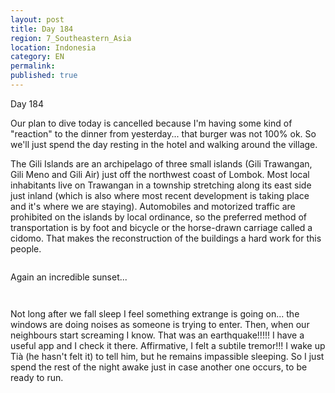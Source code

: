 ```yaml
---
layout: post
title: Day 184
region: 7_Southeastern_Asia
location: Indonesia
category: EN
permalink:
published: true
---
```


Day 184

Our plan to dive today is cancelled because I'm having some kind of "reaction" to the dinner from yesterday... that burger was not 100% ok. So we'll just spend the day resting in the hotel and walking around the village. 

The Gili Islands are an archipelago of three small islands (Gili Trawangan, Gili Meno and Gili Air) just off the northwest coast of Lombok. Most local inhabitants live on Trawangan in a township stretching along its east side just inland (which is also where most recent development is taking place and it's where we are staying). Automobiles and motorized traffic are prohibited on the islands by local ordinance, so the preferred method of transportation is by foot and bicycle or the horse-drawn carriage called a cidomo. That makes the reconstruction of the buildings a hard work for this people.

<p><a
href="https://lh3.googleusercontent.com/GhvIMenQPJ72ppa8faaiNspnz9ZNgGvOES9JYpShnbnZycwwjUktxlQG71k6TwMJN9ho9CyBceFWt-UIe5O__IClt0hmFrzVoH75Okc4ggTnXK29Ec_ybRo4BVg4CzcNBL6Ix18fhsontvQDom_abtw687ddeAUGv3MjsdCHdJFRyoD2OCINlIdH5oJVyuV5qZmhXckurDtbnWLpDzU0dfg0tq-BT2KrVbgUmX-28ENJ4yzvgPTm8GeD2FQpGE0w4saV2-Zpi_Rxfoau_wHa96akoWFPfqqYNGcK5BWLoP4bbM0y9wtWWgRqFHVhgCqvZQnMwNYfIHQDihwMPMfxJbiJe9-Padd0Ml52Dxilnk1zhZCF8PdQP9FYih9iFg2Bwd1VTl-vDPeYluHLgYfYlQ4dO9HvUPQNvRT3_HePLkyDNdMACDJDZ40h58TLD5gyMQi1k-5sgkIYx6Foqk0x6Df_hEzDysYFT7C6Hu_g2KhJ_M1_uGr6Dp6AF0KEcUOWYV_Vr0QH_IgQavbXipjDfUsWQ05hZHi911Xxjl8etwVSol2BpUzxiHrBzGcM043kyW6l4UeBtW2uVzlzHP01ipsAHGit7oG-imPbdib3OqE76Qe1PFb4dI6sLMtH4wYcm4INH01NroOv2WeVKcoaZYAAR7e_CuQNA7wJy55E8zU55mw7UjlnC7oFj_OgcZ2bFLesVEFMzRPh9Amtj-VtrqbUKw=w836-h627-no"><img 
src="https://lh3.googleusercontent.com/GhvIMenQPJ72ppa8faaiNspnz9ZNgGvOES9JYpShnbnZycwwjUktxlQG71k6TwMJN9ho9CyBceFWt-UIe5O__IClt0hmFrzVoH75Okc4ggTnXK29Ec_ybRo4BVg4CzcNBL6Ix18fhsontvQDom_abtw687ddeAUGv3MjsdCHdJFRyoD2OCINlIdH5oJVyuV5qZmhXckurDtbnWLpDzU0dfg0tq-BT2KrVbgUmX-28ENJ4yzvgPTm8GeD2FQpGE0w4saV2-Zpi_Rxfoau_wHa96akoWFPfqqYNGcK5BWLoP4bbM0y9wtWWgRqFHVhgCqvZQnMwNYfIHQDihwMPMfxJbiJe9-Padd0Ml52Dxilnk1zhZCF8PdQP9FYih9iFg2Bwd1VTl-vDPeYluHLgYfYlQ4dO9HvUPQNvRT3_HePLkyDNdMACDJDZ40h58TLD5gyMQi1k-5sgkIYx6Foqk0x6Df_hEzDysYFT7C6Hu_g2KhJ_M1_uGr6Dp6AF0KEcUOWYV_Vr0QH_IgQavbXipjDfUsWQ05hZHi911Xxjl8etwVSol2BpUzxiHrBzGcM043kyW6l4UeBtW2uVzlzHP01ipsAHGit7oG-imPbdib3OqE76Qe1PFb4dI6sLMtH4wYcm4INH01NroOv2WeVKcoaZYAAR7e_CuQNA7wJy55E8zU55mw7UjlnC7oFj_OgcZ2bFLesVEFMzRPh9Amtj-VtrqbUKw=w836-h627-no" class="oversize" alt=""></a></p>

Again an incredible sunset...

<p><a
href="https://lh3.googleusercontent.com/6XspPe9zfYDle6ciT8TfXyanDdPhJCVh6zRu7vvMb_YZ3FadgLOCnBYJGgQBzwpyphXzUc8IXICpR96KiOoWoZ4XsHqCwZPGRVV7maVY2T5W4uuBhWnjbhE92HhoO2uY287hGiFdidZvDOHQhYJpFWJrthhgszsi6ZYaUZqM6VIElQGiWsgMRu6Nn0Mle9F8Gl6UrhRZZh8tQE5Yp3WlaFWD5DfPDihkJ1nFuIMATJ1HW0mmH7FqOgQpOgvi-0n59Cncb1v0vg9IFPd8ChxStS5TmHmEqaTExWMgGJJD5vgZDbCm9H80O-sxVie8h83MCyLCG-XUSjpo1n87cQOf-MkBv_rE1SegxNvWb_t9WsmDz7ngyhkWfTxjXTET-ZwCz0xsCfhif45sVx5_cBrK9e1J9r3HN8XwnHcDo6UBWaaHMV4mpjXbsQftNO5ezop8TEraotqtUBpcMW29lp9c174e3aGwfkkPCqt2ncZkES0B1kprIVS9SdnlQwNGt9aD0dvPTrBOyOpxpONqb9IKUVyOKfSz9HYs4FUXCRGr4acimQE1VMAH_omL3uYbn4Y8hQ6NpItsVljmm4OXK6KIagdWQd_e1Nf4YC4zIzIjYiUIoKKoDjzl5cPcEiE_BlYKv3RXhuvtaN17LPWWtTFHNBQhTgmwZLZpP1ApqCq1L5MOSFetHPsz0Hser-4geTUr5iN8EnU9kM9ZS4vn5XCwsw8XwQ=w669-h502-no"><img 
src="https://lh3.googleusercontent.com/6XspPe9zfYDle6ciT8TfXyanDdPhJCVh6zRu7vvMb_YZ3FadgLOCnBYJGgQBzwpyphXzUc8IXICpR96KiOoWoZ4XsHqCwZPGRVV7maVY2T5W4uuBhWnjbhE92HhoO2uY287hGiFdidZvDOHQhYJpFWJrthhgszsi6ZYaUZqM6VIElQGiWsgMRu6Nn0Mle9F8Gl6UrhRZZh8tQE5Yp3WlaFWD5DfPDihkJ1nFuIMATJ1HW0mmH7FqOgQpOgvi-0n59Cncb1v0vg9IFPd8ChxStS5TmHmEqaTExWMgGJJD5vgZDbCm9H80O-sxVie8h83MCyLCG-XUSjpo1n87cQOf-MkBv_rE1SegxNvWb_t9WsmDz7ngyhkWfTxjXTET-ZwCz0xsCfhif45sVx5_cBrK9e1J9r3HN8XwnHcDo6UBWaaHMV4mpjXbsQftNO5ezop8TEraotqtUBpcMW29lp9c174e3aGwfkkPCqt2ncZkES0B1kprIVS9SdnlQwNGt9aD0dvPTrBOyOpxpONqb9IKUVyOKfSz9HYs4FUXCRGr4acimQE1VMAH_omL3uYbn4Y8hQ6NpItsVljmm4OXK6KIagdWQd_e1Nf4YC4zIzIjYiUIoKKoDjzl5cPcEiE_BlYKv3RXhuvtaN17LPWWtTFHNBQhTgmwZLZpP1ApqCq1L5MOSFetHPsz0Hser-4geTUr5iN8EnU9kM9ZS4vn5XCwsw8XwQ=w669-h502-no" class="oversize" alt=""></a></p>

<p><a
href="https://lh3.googleusercontent.com/9Wo7wIz1hOFbplv7NW0RH0KJrkhOsF30rjDU4zPOjaO5q-UEUwl11nBCI0cIVN9bJ-pd5mVYdAiXbric1gaRSZsaPSPw-b1RHhen1mEHezx6ULS8Iqmyp09R3_hWcTO5JAXacknGpOXvXQ9NOuHTnOAY1rQzoGchfk7fTbtfEQBO5qTWd0csGUop0Pq6dBo_ZJWWV1oDD0ofhLVnOQjooic_ZGbHo4kovRETewZ3NLHjCw6j9DsJLNNDnFHleA8MjV8sfOqNOqypcTWmuOV93arzFg7FstEfT2Oc0lZSDvmoLmFJ4bdu9VOrqzzeZLq6hKZC2UZCBaor-sqfb5akBJy4-YzUI7Th82sIn2wO8PTkisqDQDwACka5vyvJ9CL7u3bzC30p4Y63VpXrw1O4Z5JxFmCVKw4L_a7kfphTkniNTLfhHXLQLu_m-1-h8Xf95OFVgv4_Wu_8MiZ4d8UZxJd-5WtTudAYuNyAn_Otpg5yK5HwozPxWk8NN-Mu8tjjTf6Id3IHxw3s8i0xOMkXx515G-QotspSibqlA3s8CnTyLJxgxXQNDrOcXH7kx0GIVUximqr4fENt0khGizRAw2m4Dulk69JXQfCE6C0RFFcUFh9tj1lICbnjIwxk7iQy08xz7ooi_Z7pb4JnEr0hiTHSnF08Iis9BLCpmwaz2Xvzursp8I0s0XbmvXE4aphMdvN3pMdHwsKE32hYhmagzK_svg=w836-h627-no"><img 
src="https://lh3.googleusercontent.com/9Wo7wIz1hOFbplv7NW0RH0KJrkhOsF30rjDU4zPOjaO5q-UEUwl11nBCI0cIVN9bJ-pd5mVYdAiXbric1gaRSZsaPSPw-b1RHhen1mEHezx6ULS8Iqmyp09R3_hWcTO5JAXacknGpOXvXQ9NOuHTnOAY1rQzoGchfk7fTbtfEQBO5qTWd0csGUop0Pq6dBo_ZJWWV1oDD0ofhLVnOQjooic_ZGbHo4kovRETewZ3NLHjCw6j9DsJLNNDnFHleA8MjV8sfOqNOqypcTWmuOV93arzFg7FstEfT2Oc0lZSDvmoLmFJ4bdu9VOrqzzeZLq6hKZC2UZCBaor-sqfb5akBJy4-YzUI7Th82sIn2wO8PTkisqDQDwACka5vyvJ9CL7u3bzC30p4Y63VpXrw1O4Z5JxFmCVKw4L_a7kfphTkniNTLfhHXLQLu_m-1-h8Xf95OFVgv4_Wu_8MiZ4d8UZxJd-5WtTudAYuNyAn_Otpg5yK5HwozPxWk8NN-Mu8tjjTf6Id3IHxw3s8i0xOMkXx515G-QotspSibqlA3s8CnTyLJxgxXQNDrOcXH7kx0GIVUximqr4fENt0khGizRAw2m4Dulk69JXQfCE6C0RFFcUFh9tj1lICbnjIwxk7iQy08xz7ooi_Z7pb4JnEr0hiTHSnF08Iis9BLCpmwaz2Xvzursp8I0s0XbmvXE4aphMdvN3pMdHwsKE32hYhmagzK_svg=w836-h627-no" class="oversize" alt=""></a></p>

Not long after we fall sleep I feel something extrange is going on... the windows are doing noises as someone is trying to enter. Then, when our neighbours start screaming I know. That was an earthquake!!!!! I have a useful app and I check it there. Affirmative, I felt a subtile tremor!!! I wake up Tià (he hasn't felt it) to tell him, but he remains impassible sleeping. So I just spend the rest of the night awake just in case another one occurs, to be ready to run.

<p><a
href="https://lh3.googleusercontent.com/yKhKuU0E4ZoLOJCgEeyuoFnXQtr1wwyxUYYopJaY3soI2nIly3ullL-GUtdzFJfbA36A32GSaDCSUQcgJm4SYMVZ3HrnC36aVtVH8ezf7NPLsPUDj2_gxoEw1tH_uC_POMrTBF7_BB3w84v3vZLUZOo6h4iCWiLCgJyoDU5JFIM0UeYSmdY7v9Jee_VGQTqiE7ZNRz2CRAYBkMElGcvaz6Q7lGRBv0G-28vzTBfWNVPyGYpd0ipLdvKAZkih8M-PeL27WYnmacCLQoK1qfMjy3e_idGSxj7Idoqc1Itubz-oj8UyN01DbqpF6mJS5_l2JrYZHlWiCPdCfVNgBiRsNftLD3FQBYwXj3jvtPXR-yl2W7N8ATIEd18I78LZMBX9BaeuMn1ZhX3TX_rGIQppIdscIeJdk8PwQkTSDyd9O7M2ORb1fHIk0nJNmOyBOELutDjI_C3qe1aFfYdJK3DgkolZYOv2fc8N8QIvvhGRffv0UpLGt83tj07sRHiR3mjvKvBYVKaEzVrp2fg1ciXzpdVvaQbMyI0xVDpt_SrqhPPZBvJmM2awZ-BHKpMqQclTLW-IdxYN-S2NlScXkyYdjc6NHZwOjIL5cVJ4bQC2Z1emx2m8DLnXsRjFUkQ9cl3Gd9_njiEagA7siXlvrkPTYDScdxplcVSUvyC9l_ZiauHIByAnu15GNQunFySPu1X79tPl4N9ellwZxXCkFUdpzb8FCQ=w353-h627-no"><img 
src="https://lh3.googleusercontent.com/yKhKuU0E4ZoLOJCgEeyuoFnXQtr1wwyxUYYopJaY3soI2nIly3ullL-GUtdzFJfbA36A32GSaDCSUQcgJm4SYMVZ3HrnC36aVtVH8ezf7NPLsPUDj2_gxoEw1tH_uC_POMrTBF7_BB3w84v3vZLUZOo6h4iCWiLCgJyoDU5JFIM0UeYSmdY7v9Jee_VGQTqiE7ZNRz2CRAYBkMElGcvaz6Q7lGRBv0G-28vzTBfWNVPyGYpd0ipLdvKAZkih8M-PeL27WYnmacCLQoK1qfMjy3e_idGSxj7Idoqc1Itubz-oj8UyN01DbqpF6mJS5_l2JrYZHlWiCPdCfVNgBiRsNftLD3FQBYwXj3jvtPXR-yl2W7N8ATIEd18I78LZMBX9BaeuMn1ZhX3TX_rGIQppIdscIeJdk8PwQkTSDyd9O7M2ORb1fHIk0nJNmOyBOELutDjI_C3qe1aFfYdJK3DgkolZYOv2fc8N8QIvvhGRffv0UpLGt83tj07sRHiR3mjvKvBYVKaEzVrp2fg1ciXzpdVvaQbMyI0xVDpt_SrqhPPZBvJmM2awZ-BHKpMqQclTLW-IdxYN-S2NlScXkyYdjc6NHZwOjIL5cVJ4bQC2Z1emx2m8DLnXsRjFUkQ9cl3Gd9_njiEagA7siXlvrkPTYDScdxplcVSUvyC9l_ZiauHIByAnu15GNQunFySPu1X79tPl4N9ellwZxXCkFUdpzb8FCQ=w353-h627-no" class="oversize" alt=""></a></p>

<p><a
href="https://lh3.googleusercontent.com/qu0f6I8T-3957zqZiVR6dx-jzazVlbC792CMtWZcZfghdGKZh5mc-Dc1m8V7oJ7sVUmMszC2gu5BIbPo83KDh2Tzigadl_KeGCwXVHAsPRa_kJU7cuP165-ndZTq0jxy1_QkcKXVcSAxDTWA0bISpj8TQ8ss8atVql2CGq76isIOull2hnOCVZymFPUATHhjs5PhR6XRh-lVBaicj3TwuopSXB5C4CnstnGuOcychbJzqxRpbBP78hRo9ksFP_BW9Bo1Oh-RO8wFN-tfVCGNvchwWvwwrmZKSZ4nusZRbxC4uDUp8d9XGyIXKOo3d6wgR2T587bQw9v6wdyCWh8beifhuTdcNTBhTUD_WbcfBvW51dq9lOtD6Dw8SRYltLmvcVAur76ifgvSmnIaqsZfOHGXuVpM-0L88gQu2YMW6aIWC0eBsgRMJCYzEIbQDuuYIrGKX9yMaJ0_Y3uhu8lV2E-zAJbZ9MeF3VAoF7pj-hBoH-zqnJeUhFZvGRKDcf57Gzoke2J0yzVQgi791kc9zAsg0sKRR42t5CJnxNvL1exDCk5XoID_GGMnwcOhtDSLxn84qjuv-Bf6gMhfZFFlirQw1u3A7dgJa-4-HYQrcNh99UIpc3cmJrvrqsPUfW3FaMmfdIKPLdedPqZABkPKZ_5WoQ5Ty-Ri7L5hCGYaFcJLj_qA-RQO3TsfNbuzvZzObQwLc6jZkI-hvEmmoFXBLwcz9A=w353-h627-no"><img 
src="https://lh3.googleusercontent.com/qu0f6I8T-3957zqZiVR6dx-jzazVlbC792CMtWZcZfghdGKZh5mc-Dc1m8V7oJ7sVUmMszC2gu5BIbPo83KDh2Tzigadl_KeGCwXVHAsPRa_kJU7cuP165-ndZTq0jxy1_QkcKXVcSAxDTWA0bISpj8TQ8ss8atVql2CGq76isIOull2hnOCVZymFPUATHhjs5PhR6XRh-lVBaicj3TwuopSXB5C4CnstnGuOcychbJzqxRpbBP78hRo9ksFP_BW9Bo1Oh-RO8wFN-tfVCGNvchwWvwwrmZKSZ4nusZRbxC4uDUp8d9XGyIXKOo3d6wgR2T587bQw9v6wdyCWh8beifhuTdcNTBhTUD_WbcfBvW51dq9lOtD6Dw8SRYltLmvcVAur76ifgvSmnIaqsZfOHGXuVpM-0L88gQu2YMW6aIWC0eBsgRMJCYzEIbQDuuYIrGKX9yMaJ0_Y3uhu8lV2E-zAJbZ9MeF3VAoF7pj-hBoH-zqnJeUhFZvGRKDcf57Gzoke2J0yzVQgi791kc9zAsg0sKRR42t5CJnxNvL1exDCk5XoID_GGMnwcOhtDSLxn84qjuv-Bf6gMhfZFFlirQw1u3A7dgJa-4-HYQrcNh99UIpc3cmJrvrqsPUfW3FaMmfdIKPLdedPqZABkPKZ_5WoQ5Ty-Ri7L5hCGYaFcJLj_qA-RQO3TsfNbuzvZzObQwLc6jZkI-hvEmmoFXBLwcz9A=w353-h627-no" class="oversize" alt=""></a></p>



